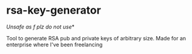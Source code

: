 # rsa-key-generator 
**Unsafe as f* plz do not use**

Tool to generate RSA pub and private keys of arbitrary size. Made for an enterprise where I've been freelancing
